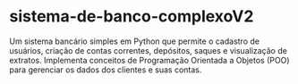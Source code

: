 # sistema-de-banco-complexoV2
Um sistema bancário simples em Python que permite o cadastro de usuários, criação de contas correntes, depósitos, saques e visualização de extratos. Implementa conceitos de Programação Orientada a Objetos (POO) para gerenciar os dados dos clientes e suas contas.
